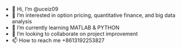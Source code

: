 - 👋 Hi, I’m @uceiz09
- 👀 I’m interested in option pricing, quantitative finance, and big data analysis
- 🌱 I’m currently learning  MATLAB & PYTHON
- 💞️ I’m looking to collaborate on project improvement
- 📫 How to reach me +8613192253827

<!---
uceiz09/uceiz09 is a ✨ special ✨ repository because its `README.md` (this file) appears on your GitHub profile.
You can click the Preview link to take a look at your changes.
--->
